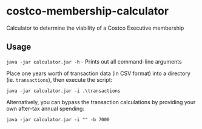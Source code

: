 # costco-membership-calculator
Calculator to determine the viability of a Costco Executive membership

## Usage

`java -jar calculator.jar -h` - Prints out all command-line arguments

Place one years worth of transaction data (in CSV format) into a directory (ie. `transactions`), then execute the script:

`java -jar calculator.jar -i .\transactions`

Alternatively, you can bypass the transaction calculations by providing your own after-tax annual spending:

`java -jar calculator.jar -i "" -b 7000`